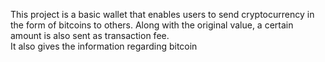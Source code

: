 This project is a basic wallet that enables users to send cryptocurrency in the form of bitcoins to others. Along with the original value, a certain amount is also sent as transaction fee.
<br>
It also gives the information regarding bitcoin
